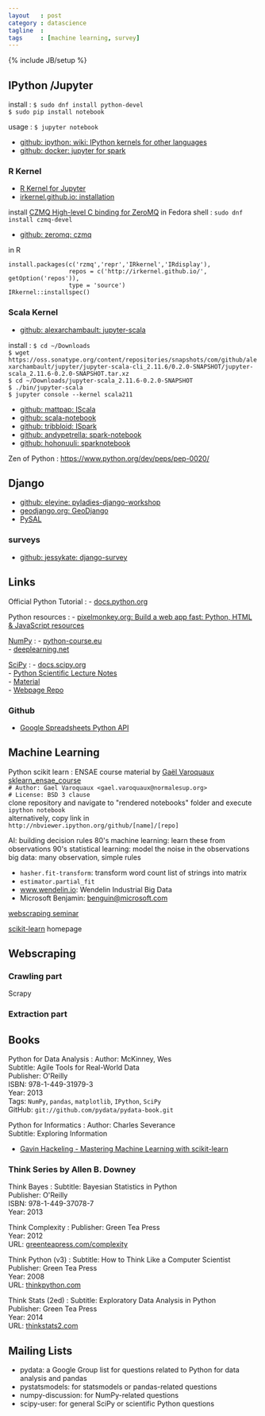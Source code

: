 ```yaml
---
layout   : post
category : datascience
tagline  : 
tags     : [machine learning, survey]
---
```

{% include JB/setup %}

## IPython /Jupyter

install
:   `$ sudo dnf install python-devel`  
    `$ sudo pip install notebook`

usage
:   `$ jupyter notebook`

- [github: ipython: wiki: IPython kernels for other languages](https://github.com/ipython/ipython/wiki/IPython-kernels-for-other-languages)
- [github: docker: jupyter for spark](https://github.com/jupyter/docker-stacks/tree/master/all-spark-notebook)

### R Kernel

- [R Kernel for Jupyter](https://github.com/IRkernel/IRkernel)
- [irkernel.github.io: installation](http://irkernel.github.io/installation)

install [CZMQ High-level C binding for ZeroMQ](http://czmq.zeromq.org) in Fedora shell
:   `sudo dnf install czmq-devel`

- [github: zeromq: czmq](https://github.com/zeromq/czmq)

in R

```
install.packages(c('rzmq','repr','IRkernel','IRdisplay'),
                 repos = c('http://irkernel.github.io/', getOption('repos')),
                 type = 'source')
IRkernel::installspec()
```

### Scala Kernel

- [github: alexarchambault: jupyter-scala](https://github.com/alexarchambault/jupyter-scala)

install
:   `$ cd ~/Downloads`  
    `$ wget https://oss.sonatype.org/content/repositories/snapshots/com/github/alexarchambault/jupyter/jupyter-scala-cli_2.11.6/0.2.0-SNAPSHOT/jupyter-scala_2.11.6-0.2.0-SNAPSHOT.tar.xz`  
    `$ cd ~/Downloads/jupyter-scala_2.11.6-0.2.0-SNAPSHOT`  
    `$ ./bin/jupyter-scala`  
    `$ jupyter console --kernel scala211`

- [github: mattpap: IScala](https://github.com/mattpap/IScala)
- [github: scala-notebook](https://github.com/Bridgewater/scala-notebook)
- [github: tribbloid: ISpark](https://github.com/tribbloid/ISpark)
- [github: andypetrella: spark-notebook](https://github.com/andypetrella/spark-notebook)
- [github: hohonuuli: sparknotebook](https://github.com/hohonuuli/sparknotebook)

Zen of Python
:   https://www.python.org/dev/peps/pep-0020/

## Django

- [github: eleyine: pyladies-django-workshop](https://github.com/eleyine/pyladies-django-workshop)
- [geodjango.org: GeoDjango](http://geodjango.org)
- [PySAL](http://pysal.readthedocs/en/latest)

### surveys

- [github: jessykate: django-survey](https://github.com/jessykate/django-survey)

## Links

Official Python Tutorial
:   - [docs.python.org](https://docs.python.org/2/tutorial/)  

Python resources
:   - [pixelmonkey.org: Build a web app fast: Python, HTML & JavaScript resources](http://www.pixelmonkey.org/2012/06/14/web-app)

[NumPy](http://www.numpy.org/)
:   - [python-course.eu](http://www.python-course.eu/numpy.php)  
    - [deeplearning.net](http://deeplearning.net/software/theano/tutorial/numpy.html)

[SciPy](http://www.scipy.org)
:   - [docs.scipy.org](http://docs.scipy.org/doc/scipy/reference/tutorial/index.html)  
	- [Python Scientific Lecture Notes](http://scipy-lectures.github.io)  
	  - [Material](https://github.com/scipy-lectures/scipy-lecture-notes)  
	  - [Webpage Repo](https://github.com/scipy-lectures/scipy-lectures.github.com)

### Github

- [Google Spreadsheets Python API](https://github.com/burnash/gspread)

## Machine Learning

Python scikit learn
:   ENSAE course material by [Gaël Varoquaux](http://gael-varoquaux.info/) [sklearn_ensae_course](https://github.com/GaelVaroquaux/sklearn_ensae_course)  
   `# Author: Gael Varoquaux <gael.varoquaux@normalesup.org>`  
   `# License: BSD 3 clause`  
   clone repository and navigate to "rendered notebooks" folder and execute `ipython notebook`  
   alternatively, copy link in `http://nbviewer.ipython.org/github/[name]/[repo]`


AI: building decision rules 80's
machine learning: learn these from observations 90's
statistical learning: model the noise in the observations
big data: many observation, simple rules

- `hasher.fit-transform`: transform word count list of strings into matrix
- `estimator.partial_fit`
- www.wendelin.io: Wendelin Industrial Big Data
- Microsoft Benjamin: benguin@microsoft.com

[webscraping seminar](https://searchcode.com/codesearch/view/39954268/)

[scikit-learn](http://scikit-learn.org/stable/) homepage

## Webscraping

### Crawling part

Scrapy

### Extraction part

## Books

Python for Data Analysis
:   Author: McKinney, Wes  
	Subtitle: Agile Tools for Real-World Data  
	Publisher: O'Reilly  
	ISBN: 978-1-449-31979-3  
	Year: 2013  
	Tags: `NumPy`, `pandas`, `matplotlib`, `IPython`, `SciPy`  
	GitHub: `git://github.com/pydata/pydata-book.git`

Python for Informatics
:   Author: Charles Severance  
	Subtitle: Exploring Information

- [Gavin Hackeling - Mastering Machine Learning with scikit-learn](https://books.google.fr/books?id=fZQeBQAAQBAJ&dq)

### Think Series by Allen B. Downey

Think Bayes
:	Subtitle: Bayesian Statistics in Python  
	Publisher: O'Reilly  
	ISBN: 978-1-449-37078-7  
	Year: 2013  

Think Complexity
:   Publisher: Green Tea Press  
	Year: 2012  
	URL: [greenteapress.com/complexity](http://greenteapress.com/complexity)

Think Python (v3)
:	Subtitle: How to Think Like a Computer Scientist  
	Publisher: Green Tea Press  
	Year: 2008  
	URL: [thinkpython.com](http://www.thinkpython.com)

Think Stats (2ed)
:	Subtitle: Exploratory Data Analysis in Python  
	Publisher: Green Tea Press  
	Year: 2014  
	URL: [thinkstats2.com](http://thinkstats2.com)

## Mailing Lists

- pydata: a Google Group list for questions related to Python for data analysis and pandas
- pystatsmodels: for statsmodels or pandas-related questions
- numpy-discussion: for NumPy-related questions
- scipy-user: for general SciPy or scientific Python questions	
